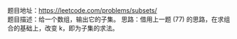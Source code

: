 题目地址：https://leetcode.com/problems/subsets/  
题目描述：给一个数组，输出它的子集。
思路：借用上一题 (77) 的思路，在求组合的基础上，改变 k，即为子集的求法。